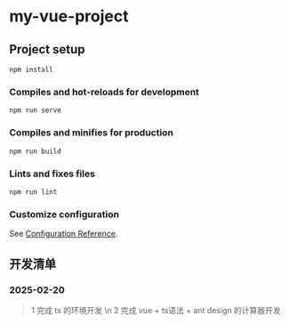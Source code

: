 # my-vue-project

## Project setup
```
npm install
```

### Compiles and hot-reloads for development
```
npm run serve
```

### Compiles and minifies for production
```
npm run build
```

### Lints and fixes files
```
npm run lint
```

### Customize configuration
See [Configuration Reference](https://cli.vuejs.org/config/).








## 开发清单

### 2025-02-20
> 1 完成 ts 的环境开发 \n
> 2 完成 vue + ts语法 + ant design 的计算器开发
